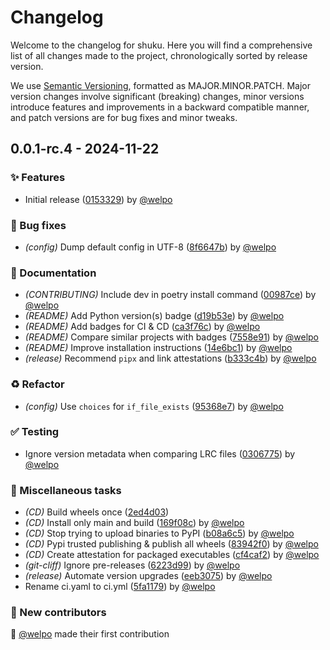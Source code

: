 # Changelog

Welcome to the changelog for shuku. Here you will find a comprehensive list of all changes made to the project, chronologically sorted by release version.

We use [Semantic Versioning](https://semver.org/), formatted as MAJOR.MINOR.PATCH. Major version changes involve significant (breaking) changes, minor versions introduce features and improvements in a backward compatible manner, and patch versions are for bug fixes and minor tweaks.

## 0.0.1-rc.4 - 2024-11-22

### ✨ Features

- Initial release ([0153329](https://github.com/welpo/shuku/commit/01533294eb6bae548112c8a16b5b025c2ae134ea)) by [@welpo](https://github.com/welpo)

### 🐛 Bug fixes

- *(config)* Dump default config in UTF-8 ([8f6647b](https://github.com/welpo/shuku/commit/8f6647bdc205dc11fb3145b8b67528b873631eb5)) by [@welpo](https://github.com/welpo)

### 📝 Documentation

- *(CONTRIBUTING)* Include dev in poetry install command ([00987ce](https://github.com/welpo/shuku/commit/00987ce9d9fe927e6de8fb38af3fba0de00c485b)) by [@welpo](https://github.com/welpo)
- *(README)* Add Python version(s) badge ([d19b53e](https://github.com/welpo/shuku/commit/d19b53e66097d9b50d84d69b493b2229ad8fcadd)) by [@welpo](https://github.com/welpo)
- *(README)* Add badges for CI & CD ([ca3f76c](https://github.com/welpo/shuku/commit/ca3f76c85d68e59b70a576b1f71b6cc7a2136aea)) by [@welpo](https://github.com/welpo)
- *(README)* Compare similar projects with badges ([7558e91](https://github.com/welpo/shuku/commit/7558e9135da4e5814f8d0a17b020b33f4218dd64)) by [@welpo](https://github.com/welpo)
- *(README)* Improve installation instructions ([14e6bc1](https://github.com/welpo/shuku/commit/14e6bc15bf8559b5c720fd52bbae29a536a00873)) by [@welpo](https://github.com/welpo)
- *(release)* Recommend `pipx` and link attestations ([b333c4b](https://github.com/welpo/shuku/commit/b333c4bd741e30329c91be4e66d71d04d6f8b628)) by [@welpo](https://github.com/welpo)

### ♻️ Refactor

- *(config)* Use `choices` for `if_file_exists` ([95368e7](https://github.com/welpo/shuku/commit/95368e720c1c868a85e0c16ed03eacea5ea192e1)) by [@welpo](https://github.com/welpo)

### ✅ Testing

- Ignore version metadata when comparing LRC files ([0306775](https://github.com/welpo/shuku/commit/03067752b2bd6a26a6c52087a2b796f9fd5bd452)) by [@welpo](https://github.com/welpo)

### 🔧 Miscellaneous tasks

- *(CD)* Build wheels once ([2ed4d03](https://github.com/welpo/shuku/commit/2ed4d03d269548fd0be64f1b9fab015e9bbb9d1e))
- *(CD)* Install only main and build ([169f08c](https://github.com/welpo/shuku/commit/169f08c0fbcac3cf27f0e82b54a9936f96d42144)) by [@welpo](https://github.com/welpo)
- *(CD)* Stop trying to upload binaries to PyPI ([b08a6c5](https://github.com/welpo/shuku/commit/b08a6c52ca22bf55209e2b9e8bd921e87c243542)) by [@welpo](https://github.com/welpo)
- *(CD)* Pypi trusted publishing & publish all wheels ([83942f0](https://github.com/welpo/shuku/commit/83942f0ae9f382920a3e012c453dd71f335148ca)) by [@welpo](https://github.com/welpo)
- *(CD)* Create attestation for packaged executables ([cf4caf2](https://github.com/welpo/shuku/commit/cf4caf22253052a3b44a862cb045516ef466a42e)) by [@welpo](https://github.com/welpo)
- *(git-cliff)* Ignore pre-releases ([6223d99](https://github.com/welpo/shuku/commit/6223d99b2d869150cfaac878cf358185febf16a5)) by [@welpo](https://github.com/welpo)
- *(release)* Automate version upgrades ([eeb3075](https://github.com/welpo/shuku/commit/eeb3075452015c43594d016560a6e0782560716c)) by [@welpo](https://github.com/welpo)
- Rename ci.yaml to ci.yml ([5fa1179](https://github.com/welpo/shuku/commit/5fa117940c55c572fd60aa6ee59d27ff0dfd7960)) by [@welpo](https://github.com/welpo)

### 👥 New contributors

🫶 [@welpo](https://github.com/welpo) made their first contribution

<!-- generated by git-cliff -->
